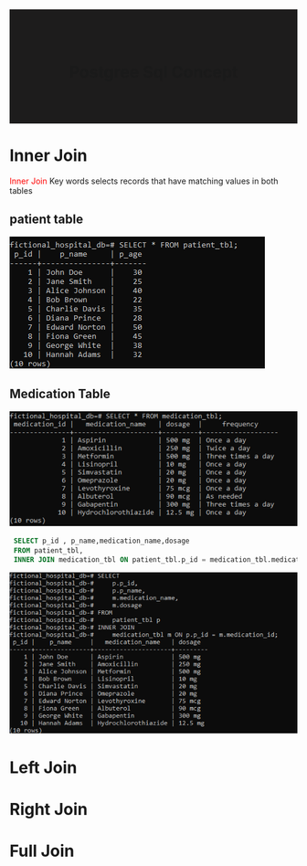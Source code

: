 
<div style="height:200px;background-color:rgb(29, 28, 28);display:flex;justify-content:center;align-items:center;">
<h1>Postgree Sql Concept</h1>
</div>

# Inner Join

<p> <span style="color:red">Inner Join</span> Key words selects records that have matching values in both tables
</p>

## patient table
<img src='./Screen shots//patient table.png'>

## Medication Table

<img src='./Screen shots//medication table.png'>

``` sql
 SELECT p_id , p_name,medication_name,dosage  
 FROM patient_tbl,
 INNER JOIN medication_tbl ON patient_tbl.p_id = medication_tbl.medication_id
```

<img src='./Screen shots/inner join.png'>

# Left Join

# Right Join

# Full Join
